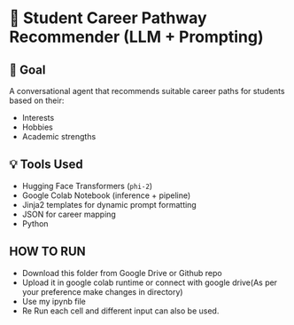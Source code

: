 # 🧠 Student Career Pathway Recommender (LLM + Prompting)

## 🎯 Goal
A conversational agent that recommends suitable career paths for students based on their:
- Interests
- Hobbies
- Academic strengths

## 💡 Tools Used
- Hugging Face Transformers (`phi-2`)
- Google Colab Notebook (inference + pipeline)
- Jinja2 templates for dynamic prompt formatting
- JSON for career mapping
- Python

## HOW TO RUN
- Download this folder from Google Drive or Github repo
- Upload it in google colab runtime or connect with google drive(As per your preference make changes in directory)
- Use my ipynb file
- Re Run each cell and different input can also be used.
